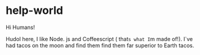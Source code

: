 # help-world

Hi Humans!

Hudol  here, I like Node. js and Coffeescript ( that`s what I`m made of!).
I`ve had tacos on the moon and find them find them far superior to Earth tacos.
